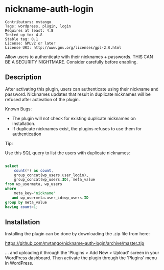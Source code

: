 # nickname-auth-login 

```
Contributors: mvtango
Tags: wordpress, plugin, login
Requires at least: 4.8
Tested up to: 4.8
Stable tag: 0.1
License: GPLv2 or later
License URI: http://www.gnu.org/licenses/gpl-2.0.html
```

Allow users to authenticate with their nicknames + passwords. THIS CAN BE A SECURITY NIGHTMARE. Consider carefully before enabling.

## Description 

After activating this plugin, users can authenticate using their nickname and password. 
Nicknames updates that result in duplicate nicknames will be refused after activation of the plugin.

Known Bugs: 

  - The plugin will not check for existing duplicate nicknames on installation. 
  - If duplicate nicknames exist, the plugins refuses to use them for authentication



Tip:

Use this SQL query to list the users with duplicate nicknames: 

```sql

select 
    count(*) as count, 
    group_concat(wp_users.user_login), 
    group_concat(wp_users.ID), meta_value 
from wp_usermeta, wp_users 
where 
    meta_key="nickname" 
   and wp_usermeta.user_id=wp_users.ID 
group by meta_value 
having count>1;

```

## Installation 

Installing the plugin can be done by downloading the .zip file from here:

https://github.com/mvtango/nickname-auth-login/archive/master.zip

... and uploading it through the 'Plugins > Add New > Upload' screen in your WordPress dashboard. 
Then activate the plugin through the 'Plugins' menu in WordPress.


